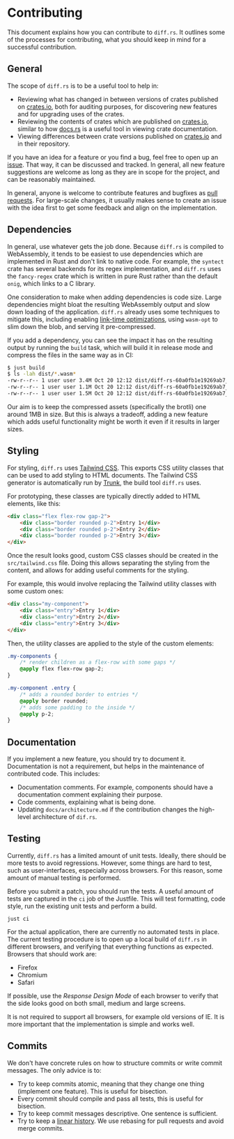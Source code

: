 # Contributing

This document explains how you can contribute to `diff.rs`. It outlines some
of the processes for contributing, what you should keep in mind for a successful
contribution.

## General

The scope of `diff.rs` is to be a useful tool to help in:

- Reviewing what has changed in between versions of crates published on
  [crates.io][], both for auditing purposes, for discovering new features and
  for upgrading uses of the crates.
- Reviewing the contents of crates which are published on [crates.io][],
  similar to how [docs.rs][] is a useful tool in viewing crate documentation.
- Viewing differences between crate versions published on [crates.io][] and in
  their repository.

If you have an idea for a feature or you find a bug, feel free to open up an
[issue][issues]. That way, it can be discussed and tracked. In general, all new
feature suggestions are welcome as long as they are in scope for the project,
and can be reasonably maintained.

In general, anyone is welcome to contribute features and bugfixes as [pull
requests][pulls]. For large-scale changes, it usually makes sense to create an
issue with the idea first to get some feedback and align on the implementation.

## Dependencies

In general, use whatever gets the job done. Because `diff.rs` is compiled to
WebAssembly, it tends to be easiest to use dependencies which are implemented
in Rust and don't link to native code. For example, the `syntect` crate has
several backends for its regex implementation, and `diff.rs` uses the
`fancy-regex` crate which is written in pure Rust rather than the default
`onig`, which links to a C library.

One consideration to make when adding dependencies is code size. Large
dependencies might bloat the resulting WebAssembly output and slow down loading
of the application. `diff.rs` already uses some techniques to mitigate this,
including enabling [link-time optimizations][lto], using `wasm-opt` to slim
down the blob, and serving it pre-compressed.

If you add a dependency, you can see the impact it has on the resulting
output by running the `build` task, which will build it in release mode and
compress the files in the same way as in CI:

```bash
$ just build
$ ls -lah dist/*.wasm*
-rw-r--r-- 1 user user 3.4M Oct 20 12:12 dist/diff-rs-60a0fb1e19269ab7_bg.wasm
-rw-r--r-- 1 user user 1.1M Oct 20 12:12 dist/diff-rs-60a0fb1e19269ab7_bg.wasm.br
-rw-r--r-- 1 user user 1.5M Oct 20 12:12 dist/diff-rs-60a0fb1e19269ab7_bg.wasm.gz
```

Our aim is to keep the compressed assets (specifically the brotli) one around
1MB in size. But this is always a tradeoff, adding a new feature which adds
useful functionality might be worth it even if it results in larger sizes.

## Styling

For styling, `diff.rs` uses [Tailwind CSS][tailwind]. This exports CSS utility
classes that can be used to add styling to HTML documents. The Tailwind CSS
generator is automatically run by [Trunk][trunk], the build tool `diff.rs`
uses.

For prototyping, these classes are typically directly added to HTML elements,
like this:

```html
<div class="flex flex-row gap-2">
    <div class="border rounded p-2">Entry 1</div>
    <div class="border rounded p-2">Entry 2</div>
    <div class="border rounded p-2">Entry 3</div>
</div>
```

Once the result looks good, custom CSS classes should be created in the
`src/tailwind.css` file. Doing this allows separating the styling from
the content, and allows for adding useful comments for the styling.

For example, this would involve replacing the Tailwind utility classes
with some custom ones:

```html
<div class="my-component">
    <div class="entry">Entry 1</div>
    <div class="entry">Entry 2</div>
    <div class="entry">Entry 3</div>
</div>
```

Then, the utility classes are applied to the style of the custom elements:

```css
.my-components {
    /* render children as a flex-row with some gaps */
    @apply flex flex-row gap-2;
}

.my-component .entry {
    /* adds a rounded border to entries */
    @apply border rounded;
    /* adds some padding to the inside */
    @apply p-2;
}
```


## Documentation

If you implement a new feature, you should try to document it. Documentation is
not a requirement, but helps in the maintenance of contributed code.  This
includes:

- Documentation comments. For example, components should have a documentation
  comment explaining their purpose.
- Code comments, explaining what is being done.
- Updating `docs/architecture.md` if the contribution changes the high-level
  architecture of `dif.rs`.

## Testing

Currently, `diff.rs` has a limited amount of unit tests. Ideally, there should
be more tests to avoid regressions. However, some things are hard to test, such
as user-interfaces, especially across browsers. For this reason, some amount of
manual testing is performed.

Before you submit a patch, you should run the tests. A useful amount of tests
are captured in the `ci` job of the Justfile. This will test formatting, code
style, run the existing unit tests and perform a build.

    just ci

For the actual application, there are currently no automated tests in place.
The current testing procedure is to open up a local build of `diff.rs` in
different browsers, and verifying that everything functions as expected.
Browsers that should work are:

- Firefox
- Chromium
- Safari

If possible, use the *Response Design Mode* of each browser to verify that the
side looks good on both small, medium and large screens.

It is not required to support all browsers, for example old versions of IE.  It
is more important that the implementation is simple and works well.

## Commits

We don't have concrete rules on how to structure commits or write commit messages.
The only advice is to:

- Try to keep commits atomic, meaning that they change one thing (implement one
  feature). This is useful for bisection.
- Every commit should compile and pass all tests, this is useful for bisection.
- Try to keep commit messages descriptive. One sentence is sufficient.
- Try to keep a [linear history][git-linear]. We use rebasing for pull requests
  and avoid merge commits.

[pulls]: https://github.com/xfbs/diff.rs/pulls
[issues]: https://github.com/xfbs/diff.rs/issues
[crates.io]: https://crates.io/
[docs.rs]: https://docs.rs/
[git-linear]: https://www.bitsnbites.eu/a-tidy-linear-git-history/
[tailwind]: https://tailwindcss.com/docs/
[trunk]: https://rustrs.dev/
[lto]: https://nnethercote.github.io/perf-book/build-configuration.html#link-time-optimization
